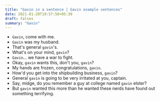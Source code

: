 ```yaml
---
title: "Gavin in a sentence | Gavin example sentences"
date: 2021-01-20T19:57:50+05:30
draft: falses
summary: "Gavin"
---
```

- `Gavin`, come with me.
- `Gavin` was my husband.
- That's general `gavin`'s.
- What's on your mind, `gavin`?
- `Gavin`... we have a war to fight.
- Okay, `gavin` wants this, don't you, `gavin`?
- My hands are frozen, congratulations, `gavin`.
- How'd you get into the shipbuilding business, `gavin`?
- General `gavin` is going to be very irritated at you, captain.
- Say, midge, do you remember a guy at college named `gavin` elster?
- But `gavin` wanted this more than he wanted these nerds have found out something terrifying.
                 
